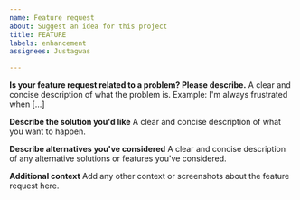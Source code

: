 ```yaml
---
name: Feature request
about: Suggest an idea for this project
title: FEATURE
labels: enhancement
assignees: Justagwas

---
```


**Is your feature request related to a problem? Please describe.**
A clear and concise description of what the problem is. 
Example:
I'm always frustrated when [...]

**Describe the solution you'd like**
A clear and concise description of what you want to happen.

**Describe alternatives you've considered**
A clear and concise description of any alternative solutions or features you've considered.

**Additional context**
Add any other context or screenshots about the feature request here.
